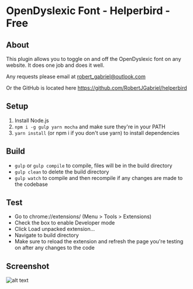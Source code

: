 
# OpenDyslexic Font - Helperbird - Free

## About

This plugin allows you to toggle on and off the OpenDyslexic font on any website. It does one job and does it well.

Any requests please email at robert_gabriel@outlook.com

Or the GitHub is located here https://github.com/RobertJGabriel/helperbird

## Setup

1. Install Node.js
2. `npm i -g gulp yarn mocha` and make sure they're in your PATH
3. `yarn install` (or npm i if you don't use yarn) to install dependencies

## Build
- `gulp` or `gulp compile` to compile, files will be in the build directory
- `gulp clean` to delete the build directory
- `gulp watch` to compile and then recompile if any changes are made to the codebase

## Test

- Go to chrome://extensions/ (Menu > Tools > Extensions)
- Check the box to enable Developer mode
- Click Load unpacked extension...
- Navigate to build directory
- Make sure to reload the extension and refresh the page you're testing on after any changes to the code

## Screenshot
![alt text]( https://lh3.googleusercontent.com/w3mIoRilNJFoMcxMiGRCHrNCsxoT41C-wY5x955WKtWOsEi5DmHMmvWp4YL9hs9cY_yj4foz0A=w640-h400-e365 "Logo Title Text 1")
